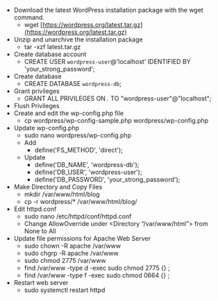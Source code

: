 -   Download the latest WordPress installation package with the wget command.
    -   wget [https://wordpress.org/latest.tar.gz](https://wordpress.org/latest.tar.gz)
-   Unzip and unarchive the installation package
    -   tar -xzf latest.tar.gz
-   Create database account
    -   CREATE USER `wordpress-user`@'localhost' IDENTIFIED BY 'your_strong_password';
-   Create database
    -   CREATE DATABASE `wordpress-db`;
-   Grant privileges
    -   GRANT ALL PRIVILEGES ON _._ TO "wordpress-user"@"localhost";
-   Flush Privileges
-   Create and edit the wp-config.php file
    -   cp wordpress/wp-config-sample.php wordpress/wp-config.php
-   Update wp-config.php
    -   sudo nano wordpress/wp-config.php
    -   Add
        -   define('FS_METHOD', 'direct');
    -   Update
        -   define('DB_NAME', 'wordpress-db');
        -   define('DB_USER', 'wordpress-user');
        -   define('DB_PASSWORD', 'your_strong_password');
-   Make Directory and Copy Files
    -   mkdir /var/www/html/blog
    -   cp -r wordpress/* /var/www/html/blog/
-   Edit httpd.conf
    -   sudo nano /etc/httpd/conf/httpd.conf
    -   Change AllowOverride under <Directory “/var/www/html”> from None to All
-   Update file permissions for Apache Web Server
    -   sudo chown -R apache /var/www
    -   sudo chgrp -R apache /var/www
    -   sudo chmod 2775 /var/www
    -   find /var/www -type d -exec sudo chmod 2775 {} ;
    -   find /var/www -type f -exec sudo chmod 0664 {} ;
-   Restart web server
    -   sudo systemctl restart httpd